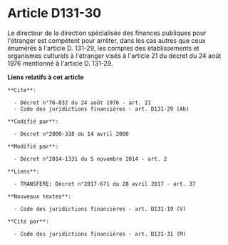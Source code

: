 # Article D131-30

Le directeur de la direction spécialisée des finances publiques pour l'étranger est compétent pour arrêter, dans les cas
autres que ceux énumérés à l'article D. 131-29, les comptes des établissements et organismes culturels à l'étranger visés à
l'article 21 du décret du 24 août 1976 mentionné à l'article D. 131-29.

**Liens relatifs à cet article**

	**Cite**:

	  - Décret n°76-832 du 24 août 1976 - art. 21
	  - Code des juridictions financières - art. D131-29 (Ab)

	**Codifié par**:

	  - Décret n°2000-338 du 14 avril 2000

	**Modifié par**:

	  - Décret n°2014-1331 du 5 novembre 2014 - art. 2

	**Liens**:

	  - TRANSFERE: Décret n°2017-671 du 28 avril 2017 - art. 37

	**Nouveaux textes**:

	  - Code des juridictions financières - art. D131-19 (V)

	**Cité par**:

	  - Code des juridictions financières - art. D131-31 (M)
